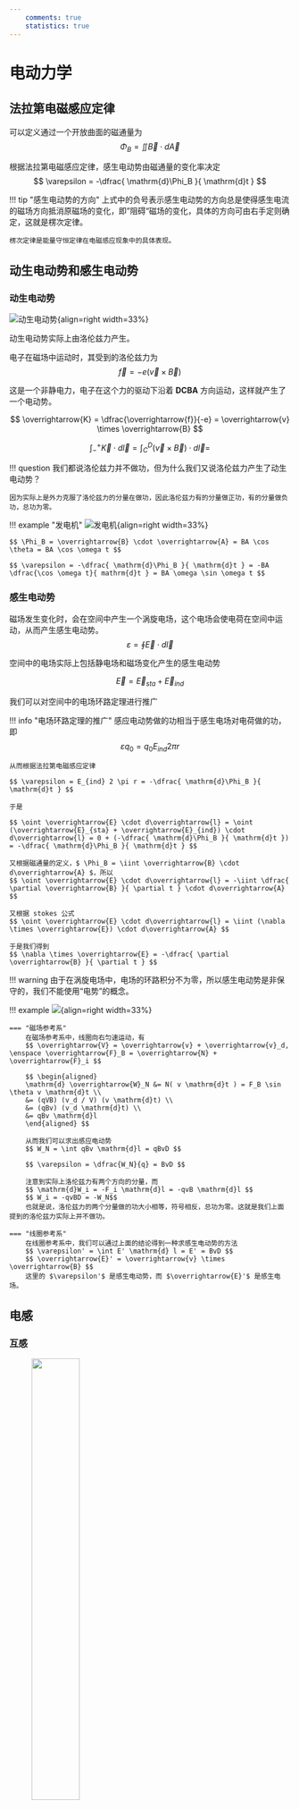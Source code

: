```yaml
---
    comments: true
    statistics: true
---
```


# 电动力学

## 法拉第电磁感应定律

可以定义通过一个开放曲面的磁通量为
$$ \Phi_B = \iint \overrightarrow{B} \cdot d\overrightarrow{A} $$

根据法拉第电磁感应定律，感生电动势由磁通量的变化率决定
$$ \varepsilon = -\dfrac{ \mathrm{d}\Phi_B }{ \mathrm{d}t } $$

!!! tip "感生电动势的方向"
    上式中的负号表示感生电动势的方向总是使得感生电流的磁场方向抵消原磁场的变化，即”阻碍“磁场的变化，具体的方向可由右手定则确定，这就是楞次定律。

    楞次定律是能量守恒定律在电磁感应现象中的具体表现。

## 动生电动势和感生电动势

### 动生电动势

![动生电动势](./assets/动生电动势.png){align=right width=33%}

动生电动势实际上由洛伦兹力产生。

电子在磁场中运动时，其受到的洛伦兹力为
$$ \overrightarrow{f} = -e(\overrightarrow{v} \times \overrightarrow{B}) $$

这是一个非静电力，电子在这个力的驱动下沿着 $\mathbf{DCBA}$ 方向运动，这样就产生了一个电动势。

$$ \overrightarrow{K} = \dfrac{\overrightarrow{f}}{-e} = \overrightarrow{v} \times \overrightarrow{B} $$

$$ \int_-^+ \overrightarrow{K} \cdot d\overrightarrow{l} = \int_C^D (\overrightarrow{v} \times \overrightarrow{B}) \cdot d\overrightarrow{l} = $$

!!! question
    我们都说洛伦兹力并不做功，但为什么我们又说洛伦兹力产生了动生电动势？

    因为实际上是外力克服了洛伦兹力的分量在做功，因此洛伦兹力有的分量做正功，有的分量做负功，总功为零。

!!! example "发电机"
    ![发电机](./assets/发电机.jpg){align=right width=33%}

    $$ \Phi_B = \overrightarrow{B} \cdot \overrightarrow{A} = BA \cos \theta = BA \cos \omega t $$

    $$ \varepsilon = -\dfrac{ \mathrm{d}\Phi_B }{ \mathrm{d}t } = -BA \dfrac{\cos \omega t}{ mathrm{d}t } = BA \omega \sin \omega t $$

### 感生电动势

磁场发生变化时，会在空间中产生一个涡旋电场，这个电场会使电荷在空间中运动，从而产生感生电动势。
$$ \varepsilon = \oint \overrightarrow{E} \cdot d\overrightarrow{l} $$

空间中的电场实际上包括静电场和磁场变化产生的感生电动势 

$$ \overrightarrow{E} = \overrightarrow{E}_{sta} + \overrightarrow{E}_{ind} $$

我们可以对空间中的电场环路定理进行推广

!!! info "电场环路定理的推广"
    感应电动势做的功相当于感生电场对电荷做的功，即
    $$ \varepsilon q_0 = q_0 E_{ind} 2 \pi r $$
    
    从而根据法拉第电磁感应定律

    $$ \varepsilon = E_{ind} 2 \pi r = -\dfrac{ \mathrm{d}\Phi_B }{ \mathrm{d}t } $$
    
    于是

    $$ \oint \overrightarrow{E} \cdot d\overrightarrow{l} = \oint (\overrightarrow{E}_{sta} + \overrightarrow{E}_{ind}) \cdot d\overrightarrow{l} = 0 + (-\dfrac{ \mathrm{d}\Phi_B }{ \mathrm{d}t }) = -\dfrac{ \mathrm{d}\Phi_B }{ \mathrm{d}t } $$

    又根据磁通量的定义，$ \Phi_B = \iint \overrightarrow{B} \cdot d\overrightarrow{A} $，所以
    $$ \oint \overrightarrow{E} \cdot d\overrightarrow{l} = -\iint \dfrac{ \partial \overrightarrow{B} }{ \partial t } \cdot d\overrightarrow{A} $$

    又根据 stokes 公式
    $$ \oint \overrightarrow{E} \cdot d\overrightarrow{l} = \iint (\nabla \times \overrightarrow{E}) \cdot d\overrightarrow{A} $$

    于是我们得到
    $$ \nabla \times \overrightarrow{E} = -\dfrac{ \partial \overrightarrow{B} }{ \partial t } $$

!!! warning
    由于在涡旋电场中，电场的环路积分不为零，所以感生电动势是非保守的，我们不能使用“电势”的概念。

!!! example 
    ![](./assets/感生电场与相对运动.png){align=right width=33%}

    === "磁场参考系"
        在磁场参考系中，线圈向右匀速运动，有
        $$ \overrightarrow{V} = \overrightarrow{v} + \overrightarrow{v}_d, \enspace \overrightarrow{F}_B = \overrightarrow{N} + \overrightarrow{F}_i $$

        $$ \begin{aligned}
        \mathrm{d} \overrightarrow{W}_N &= N( v \mathrm{d}t ) = F_B \sin \theta v \mathrm{d}t \\
        &= (qVB) (v_d / V) (v \mathrm{d}t) \\
        &= (qBv) (v_d \mathrm{d}t) \\
        &= qBv \mathrm{d}l
        \end{aligned} $$

        从而我们可以求出感应电动势
        $$ W_N = \int qBv \mathrm{d}l = qBvD $$

        $$ \varepsilon = \dfrac{W_N}{q} = BvD $$

        注意到实际上洛伦兹力有两个方向的分量，而
        $$ \mathrm{d}W_i = -F_i \mathrm{d}l = -qvB \mathrm{d}l $$
        $$ W_i = -qvBD = -W_N$$
        也就是说，洛伦兹力的两个分量做的功大小相等，符号相反，总功为零。这就是我们上面提到的洛伦兹力实际上并不做功。

    === "线圈参考系"
        在线圈参考系中，我们可以通过上面的结论得到一种求感生电动势的方法
        $$ \varepsilon' = \int E' \mathrm{d} l = E' = BvD $$
        $$ \overrightarrow{E}' = \overrightarrow{v} \times \overrightarrow{B} $$
        这里的 $\varepsilon'$ 是感生电动势，而 $\overrightarrow{E}'$ 是感生电场。

## 电感

### 互感

<figure>
    <img src="../assets/互感.png" width="45%" />
</figure>

当 $i_1$ 变化时，会在 $S_2$ 上感应出电动势 $\varepsilon_2$；同样地，当 $i_2$ 变化时，会在 $S_1$ 上感应出电动势 $\varepsilon_1$。

我们可以定义一个新的物理量：磁通匝链数 $\Psi$，它是磁通量和匝数的乘积。

$S_1$ 在 $S_2$ 上产生的磁通匝链数为

$$ \begin{aligned}
\Psi_{12} &= N_2 A_2 B_1 = N_2 \Phi_{12} \\
    &= M_{12} i_1 
\end{aligned}$$

同理，$S_2$ 在 $S_1$ 上产生的磁通匝链数为

$$ \begin{aligned}
\Psi_{21} &= N_1 A_1 B_2 = N_1 \Phi_{21} \\
    &= M_{21} i_2
\end{aligned}$$

于是我们可以通过互感系数 $M$ 来求出感生电动势的大小
$$ M_{12} = \frac{\Psi_{12}}{i_1} = \frac{N_2 \Phi_{12}}{i_1}; \quad \varepsilon_2 = -\frac{ \mathrm{d}\Psi_{12} }{\mathrm{d}t} = -M_{12} \frac{\mathrm{d}i_1}{\mathrm{d}t}, \quad (i_1 \text{change} ) $$

$$ M_{21} = \frac{\Psi_{21}}{i_2} = \frac{N_1 \Phi_{21}}{i_2}; \quad \varepsilon_1 = -\frac{ \mathrm{d}\Psi_{21} }{\mathrm{d}t} = -M_{21} \frac{\mathrm{d}i_2}{\mathrm{d}t}, \quad (i_2 \text{change} ) $$

!!! note "互感系数"
    上面的 $M_{12}$ 和 $M_{21}$ 就是互感系数，一般而言，它们两者相等，即
    $$M_{12} = M_{21} = M$$
    互感系数的单位为亨利（hery），$ 1H = 1 \dfrac{Wb}{A} $，常用的单位有$mH$、$\mu H$等。

### 自感

<figure>
    <img src="../assets/自感.png" width="50%" />
</figure>

当通电线圈的电流发生变化时，线圈本身也会产生感生电动势，这种现象称为自感。

根据楞次定律，我们可以很显然地知道感生电动势所产生的磁场，会倾向于阻碍原磁场的变化。同时我们也可以注意到感应电动势会使得线圈两端出现电势差，并且这个电势差的大小就等于感生电动势的大小。

$$ \Psi = NBA = Li $$

$$ \varepsilon_L = -\dfrac{\mathrm{d} \Psi}{\mathrm{d}t} = -L \dfrac{\mathrm{d}i}{\mathrm{d}t} $$

$$ V_b - V_a = \varepsilon_L = -L \dfrac{\mathrm{d}i}{\mathrm{d}t} $$

其中，$L$ 被称为线圈的自感系数，单位也为亨利。

!!! note "如何计算自感系数"
    1. 假设电流大小为 $i$
    2. 利用 $i$ 计算电流产生的磁感应强度 $\overrightarrow{B}$
    3. 计算磁通匝链数 

        $$ \Psi = N\Phi_B = NBA = Li $$

    4. 计算自感系数

        $$ \begin{aligned} 
        L &= \dfrac{\Psi}{i} = \dfrac{N\Phi_B}{i} \\\\
        \varepsilon_L &= -\dfrac{\mathrm{d}\Psi}{\mathrm{d}t} \\\\
        &= -L \dfrac{\mathrm{d}i}{\mathrm{d}t} \\\\
        &= -N \dfrac{\mathrm{d}\Phi_B}{\mathrm{d}t}
        \end{aligned} $$

!!! example
    === "螺线管的自感系数"

        <figure>
            <img src="../assets/螺线管的自感系数.png" width="50%" />
        </figure>

        计算一段长度为 $l$，横截面积为 $A$ 的通电螺线管的自感系数 $L$，我们可以按照上面提到的方法进行计算。
        $$ B = \mu_0 n i $$
        $$ \Psi = N \Phi_B = nlBA = \mu_0 n^2 ilA $$
        $$ L = \dfrac{\Psi}{i} = \mu_0 n^2 lA = \mu_0 n^2 V $$

        其中，$V$ 是这一段螺线管的体积。因此我们可以得到单位体积和单位长度螺线管的自感系数：
        $$ L_v = \dfrac{L}{V} = \mu_0 n^2, \quad L_l = \dfrac{L}{l} = \mu_0 n^2 A $$  

    === "长方形螺绕环的自感系数"
        <figure>
            <img src="../assets/长方形螺绕环的自感系数.jpg" width="60%" />
        </figure>
        
        如上图所示，长方形螺绕环共有 $N$ 匝，内径为 $a$，外径为 $b$，宽度为 $h$，通电电流为 $i$。

        首先利用环路定理求出磁感应强度 $B$
        $$ \oint \overrightarrow{B} \cdot d\overrightarrow{l} = \mu_0 N i $$
        $$ B = \dfrac{\mu_0 N i}{2 \pi r} $$

        接着就可以求出磁通量 $\Phi_B$，进而求出自感系数 $L$

        $$ \begin{aligned}
        \Phi_B &= \iint \overrightarrow{B} \cdot d\overrightarrow{A} = \int_a^b \dfrac{\mu_0 N i}{2 \pi r} h dr \\
        &= \dfrac{\mu_0 N i h}{2 \pi} \ln \dfrac{b}{a} 
        \end{aligned} $$

        $$ L = \dfrac{N \Phi_B}{i} = \dfrac{\mu_0 N^2 h}{2 \pi} \ln \dfrac{b}{a} $$

    === "同轴电缆"
        ![](../assets/同轴电缆.png){align=right width=25%}

        所谓同轴电缆（coaxial cable）就是由两个同轴的导线组成的电缆，内导线半径为 $R_1$，外导线半径为 $R_2$，两导线上的电流大小相等、方向相反。
        $$ \oint \overrightarrow{B} \cdot d\overrightarrow{l} = \mu_0 i $$
        $$ B = \dfrac{\mu_0 i}{2 \pi r} $$

        $$ \begin{aligned}
        \Phi_B &= \iint \overrightarrow{B} \cdot d\overrightarrow{A} = \int_{R_1}^{R_2} Bl dr \\
        &= \dfrac{\mu_0 il}{2 \pi} \int_{R_1}^{R_2} \dfrac{dr}{r} \\
        &= \dfrac{\mu_0 il}{2 \pi} \ln \dfrac{R_2}{R_1}
        \end{aligned} $$

        $$ L = \dfrac{\Phi_B}{i} = \dfrac{\mu_0 l}{2 \pi} \ln \dfrac{R_2}{R_1} $$
        其中，$l$ 是电缆的长度。

### 线圈的拼接

<figure>
        <img src="../assets/线圈的拼接.png" width="60%" />
</figure>

将两端线圈连接在一起，则它们既会产生互感，也会产生自感。

不妨记两个线圈的自感系数分别为 $L_1, \quad L_2$，在没有通量泄露的情况下，它们的互感系数为
$$ M = \sqrt{L_1 L_2} $$

左侧的连接方式使得使得两线圈电流方向相同，表示两线圈顺接；反之，右侧的连接方式表示两线圈反接。

- 顺接：$ L = L_1 + L_2 + 2M = L_1 + L_2 + 2\sqrt{L_1 L_2} $
- 反接：$ L = L_1 + L_2 - 2M = L_1 + L_2 - 2\sqrt{L_1 L_2} $

## 材料的磁性质

类似于在电容器中插入电介质可以让电容增大
$$ C = \kappa_e C_0 $$
在磁场中插入磁性材料同样也可以让自感系数增大 
$$ L = \kappa_m L_0 $$
其中，$\kappa_m$ 是磁导率，对于顺磁材料，$\kappa_m \approx 1$；对于铁磁材料，$\kappa_m \gg 1 (10^3 \sim 10^4)$。

### 原子与原子核磁性

#### 轨道磁矩

![](./assets/价电子的磁矩){align=right width=20%}

材料的磁性质主要由其价电子的磁矩来决定
$$ \mu = iA $$
$$ i = \dfrac{e}{T} = \dfrac{e}{2\pi r / v} = \dfrac{ev}{2\pi r} $$ 

$$ \therefore \mu = iA = \dfrac{ev}{2\pi r} \cdot \left(\pi r^2\right) = \dfrac{1}{2} erv $$

又因为我们知道电子在绕原子核旋转时会有一个角动量 $l = mvr$，所以
$$ \mu_l = \dfrac{e}{2m} l, \quad \quad \overrightarrow{\mu}_l = -\dfrac{e}{2m} \overrightarrow{l} $$

还有
$$ \overrightarrow{\mu}_L = -\dfrac{e}{2m} \overrightarrow{L} $$
其中，$\overrightarrow{L}$ 是原子所有电子的总轨道角动量，$\overrightarrow{\mu}_L$ 是原子所有电子的总轨道磁矩。

在量子的机制下，我们知道电子的轨道角动量是量子化的，
$$ L = \sqrt{L(L+1)} \dfrac{h}{2\pi} = \sqrt{L(L+1)} \hbar $$

#### 自旋磁矩

除了轨道磁矩外，粒子还具有自旋角动量 $S$ 和自旋磁矩 $\overrightarrow{\mu}_S$

| Particle      | Spin                | Type   |
|---------------|---------------------|--------|
| Electron      | $ s = \frac{1}{2} \hbar $ | Fermi  |
| Proton        | $ s = \frac{1}{2} \hbar $ | Fermi  |
| Neutron       | $ s = \frac{1}{2} \hbar $ | Fermi  |
| Deuteron      | $ s = \hbar $     | Bose   |
| Alpha Particle | $ s = 0 $        | Bose   |

可以注意到所有费米子的角动量都是 $\hbar$ 的半整数倍，而玻色子的角动量都是 $\hbar$ 的整数倍。

整个粒子的自旋磁矩为 
$$ \overrightarrow{\mu}_S = - \dfrac{e}{m} \overrightarrow{S} $$
其中 $\overrightarrow{S} = \sum \overrightarrow{s}$ 是粒子的总自旋角动量。

### 磁化强度

在电学部分，我们引入了极化强度 $P$ 来描述电介质的极化程度，而在磁学部分，我们也引入了磁化强度 $M$ 的概念来描述磁性材料的磁性质。

![](./assets/磁化强度1.png){align=left width=40%}
![](./assets/磁化强度2.png){width=30%}

当铁磁材料处于外部磁场中时，其内部原本杂乱无章的分子（或原子）磁矩会在磁场的作用下，趋于方向与磁场方向一致。

从整体来看，就相当于在整个材料的外表面产生了一个大的环形束缚电流，而这个束缚电流又会在铁磁材料内部产生一个磁场，因此总的磁场是
$$ \overrightarrow{B} = \overrightarrow{B}_0 + \overrightarrow{B}'_M $$

#### 磁化强度矢量

磁化强度矢量定义为单位体积内磁矩的矢量和，即
$$ \overrightarrow{M} = \dfrac{\sum \overrightarrow{\mu_m}}{\Delta V} $$

!!! recall "极化强度矢量"
    回忆极化强度矢量的定义和性质，我们有
    $$ \overrightarrow{P} = \dfrac{\sum \overrightarrow{p}}{\Delta V} $$
    $$ \oiint \overrightarrow{P} \cdot d\overrightarrow{A} = -\sum q' $$
    $$ \overrightarrow{P} \cdot \overrightarrow{n} = \sigma'_e $$

很自然地，我们希望磁化强度矢量也具有类似于极化强度矢量的性质，即
$$ \oiint \overrightarrow{M} \cdot d\overrightarrow{l} = \sum i_{in} $$
$$ \overrightarrow{M} \times \overrightarrow{n} = \overrightarrow{j}' $$

![](./assets/磁化强度矢量.png){ align=right width=27% }

右图中，红色部分时环绕在磁材料表面的电流，电流面密度为
$$ j' = \dfrac{i'}{\Delta z} $$
在这里我们只需要除以 $\Delta z$ 是因为在我们用虚线框住的范围内，$y$ 方向上是没有电流的。

$$ \Delta m = i' \cdot \Delta A = j' \Delta x \Delta y \Delta z $$

$$ M = \frac{\Delta m}{\Delta V} = j' $$

$$ M \cdot \Delta z = i' $$

!!! tip "非均匀磁化"
    对于非均匀磁化，可以将其分割成许多小块，这样每一小块都可以认为是均匀磁化的，从而可以得到整体的磁化强度。

    <figure>
        <img src="../assets/非均匀磁化.png" width="60%" />
    </figure>

    $$ i'_1 = i_2 - i_1 = (M_2 - M_1) \cdot \Delta z $$ 

    $$ i'_2 = i_3 - i_2 = (M_3 - M_2) \cdot \Delta z $$

    $$ i'_3 = i_4 - i_3 = (M_4 - M_3) \cdot \Delta z $$

    $$ \therefore i'_1 + i'_2 + i'_3 = (M_4 - M_1) \cdot \Delta z = \sum_{inloop} i' $$

    $$ \oint \overrightarrow{M} \cdot d\overrightarrow{l} = (M_4 - M_1) \cdot \Delta z = \sum_{inloop} i' $$

    $$ \oint \overrightarrow{M} \cdot d\overrightarrow{l} = \sum_{inloop} i' $$

### 磁场强度

由磁场的环路定理，我们知道
$$ \oint_L \overrightarrow{B} \cdot d\overrightarrow{l} = \mu_0 \sum_{inL} (i_0 + i') = \mu_0 \sum_{inL} i_0 + \mu_0 \oint_L \overrightarrow{M} \cdot d\overrightarrow{l}$$
于是
$$ \oint_L (\dfrac{\overrightarrow{B}}{\mu_0} - \overrightarrow{M}) \cdot d\overrightarrow{l} = \sum_{inL} i_0 $$

因此我们可以定义磁场强度为
$$ \overrightarrow{H} = \dfrac{\overrightarrow{B}}{\mu_0} - \overrightarrow{M} $$
$$ \oint_L \overrightarrow{H} \cdot d\overrightarrow{l} = \sum_{inL} i_0 $$

磁场强度 $\overrightarrow{H}$ 的单位是奥斯特 Os,安培每米（A/m）。

!!! note
    在真空中，有
    $$ \overrightarrow{M} = 0, \quad \overrightarrow{H} = \dfrac{\overrightarrow{B}}{\mu_0}, \quad \overrightarrow{B} = \mu_0 \overrightarrow{H} $$

### 磁化强度、磁场强度与磁感应强度的关系

$$ \overrightarrow{M} = \chi_m \overrightarrow{H} $$

$$ \overrightarrow{B} = \kappa_m \mu_0 \overrightarrow{H} $$

由于
$$ \overrightarrow{B} = \mu_0 (\overrightarrow{H} + \overrightarrow{M}) = \mu_0 (1 + \chi_m) \overrightarrow{H} = \kappa_m \mu_0 \overrightarrow{H} $$
$$ \therefore \kappa_m = 1 + \chi_m $$
其中，$\chi_m$ 是磁化率，$\kappa_m$ 是磁导率。

这和我们之前对介电常数和极化率的定义是一致的。$ \kappa_e = 1 + \chi_e $

!!! example 
    在螺线管中插入铁磁材料，可以让它的自感系数增大

    <figure>
        <img src="../assets/螺线管插入铁磁材料.png" width="60%" />
    </figure>

    $$ \oint_L \overrightarrow{H} \cdot d\overrightarrow{l} = \sum_{inL} i_0 $$
    $$ \overrightarrow{H} \cdot \Delta \overrightarrow{l} = N i_0 \ \Rightarrow \ H = n i_0 $$

    于是磁感应强度的比值为
    $$ B = \mu_0 \kappa_m H = \mu_0 \kappa_m n i_0 = \kappa_m B_0 $$
    $$ \therefore \dfrac{B}{B_0} = \kappa_m $$

    从而
    $$ \dfrac{L}{L_0} = \dfrac{\Psi}{\Psi_0} = \kappa_m $$

!!! idea
    从这样的角度看来，磁场强度 $H$ 与电场强度 $E$，磁感应强度 $B$ 与电感应强度 $D$ 之间的关系又是比较相似的。

    $$ D = \epsilon_0 E + P = \epsilon_0 \kappa_e E $$

    $$ B = \mu_0 (H + M) = \mu_0 \kappa_m H $$

#### 磁化率与磁导率

不同类型材料的磁化率、磁导率如下表所示：

|   |顺磁|抗磁|铁磁|
|---|---|---|---|
|$\chi_m$ | 大于0但很小 ($10^{-6}$) | 小于0但绝对值远小于1 | 与磁场强度有关 |
|$\kappa_m$ | 大于1但是接近1 | 小于1但是接近1 | 与磁场强度有关($10^2 \sim 10^3$) |

#### 磁化的微观解释

- 顺磁材料（paramagnetic materials）

<figure>
    <img src="../assets/顺磁材料.png" width="60%" />
</figure>

材料内部原本杂乱无章的磁矩会在外部磁场的作用下，材料内部的磁矩会朝向磁场方向，磁化的程度与温度有关

居里定律：
$$ \overrightarrow{M} = \chi_m \overrightarrow{H} = \dfrac{C}{T} \overrightarrow{H}, \quad \chi_m(T) = \dfrac{C}{T} $$
其中 $C$ 为居里常数，$T$为温度

因为顺磁性的磁化率很小，磁化强度也很小，所以它对总磁场的影响很小

- 抗磁材料（diamagnetic materials）

抗磁材料在没有外磁场的情况下，各电子之间的磁矩相互抵消，内部总磁矩为0

$$ \overrightarrow{\mu}_m = 0, \quad \overrightarrow{J} = 0 $$ 

$$ \frac{Ze^2}{4\pi \varepsilon_0 r^2} = m \omega_0^2 r $$

$$ \omega_0 = \left( \frac{Ze^2}{4\pi \varepsilon_0 m r^3} \right)^{1/2} $$

由于磁场对电子的洛伦兹力相比于库仑力非常小，因此它对电子的轨道半径几乎没有影响

=== " $\overrightarrow{\omega} \parallel \overrightarrow{B} $"

    $$ \frac{Ze^2}{4\pi \varepsilon_0 r^2} + e \omega rB = m \omega^2 r $$

    $$ \omega = \omega_0 + \Delta \omega $$

    $$ \Delta \omega = \frac{eB}{2m} $$

=== " $\overrightarrow{\omega} \parallel -\overrightarrow{B} $"

    $$ \frac{Ze^2}{4\pi \varepsilon_0 r^2} - e \omega rB = m \omega^2 r $$

    $$ \omega = \omega_0 - \Delta \omega $$

    $$ \Delta \omega = \frac{eB}{2m} $$

加上外磁场后，电子会受到洛伦兹力，无论最开始时电子磁矩的方向与外磁场的方向相同还是相反，即无论电子会被加速还是减速，经过分析可以发现 $\Delta \omega$ 都会产生一个与外磁场方向相反的磁矩（**抗磁**）

我们可以分析出磁矩的变化量为：
$$ \mu = iA = \frac{ev}{2\pi r} \left( \pi r^2 \right) = \frac{1}{2} evr = \frac{e r^2}{2} \omega, \quad \overrightarrow{\mu_0} = -\frac{e r^2}{2} \overrightarrow{\omega_0} $$

$$ \Delta \overrightarrow{\mu} = -\frac{e r^2}{2} \Delta \overrightarrow{\omega} = -\frac{e^2 r^2}{4m} \overrightarrow{B} $$

- 铁磁材料（ferromagnetic materials）

铁磁材料初始的磁矩 $\mu_0 \neq 0$，且近邻原子磁矩间存在强相互作用

磁化强度矢量与温度的关系为

![](./assets/铁磁材料1.png){align=left width=40%}
![](./assets/铁磁材料2.png){width=45%}

!!! example "磁畴"
    <figure>
        <img src="../assets/磁畴.png" width="70%" />
    </figure>

    即使在没有外加磁场B的情况下，磁性材料中的磁偶极子（磁性小区域）也会倾向于在小范围内强烈地排列成特定的方向，形成所谓的“磁畴”。当施加外部磁场时，这些磁畴会重新排列，使得它们的方向一致，从而产生大的总磁化强度

    - 软铁磁体：指的是容易被磁化和退磁的磁性材料。它们在外部磁场作用下磁畴会有序排列，但磁场移除后磁畴会很快随机化。

    - 硬铁磁体：指的是不易被退磁的磁性材料，例如某些特殊合金。它们在外部磁场移除后仍能保持磁畴的有序排列，因此具有较强的磁性。

    - 永久磁体：通常指永久保持磁性的材料，例如稀土磁铁。它们的磁畴在没有外力作用下不会随机化，但可以通过施加外力（如磁场或震动）来改变磁畴的方向。

    - 居里点：是磁性材料的一个物理特性，指的是材料由铁磁性变为顺磁性的转变温度。对于铁来说，这个温度是770摄氏度。

## 磁场储存的能量

!!! note "电场的能量密度"
    之前我们学到，电容中的电场储存着能量，储存的能量与单位体积的能量密度分别为
    $$ U_e = \dfrac{1}{2} CV^2 $$
    $$ u_E = \dfrac{1}{2} \epsilon_0 E^2 $$

类似于电场，磁场中也同样储存着能量

### 螺线管中的能量

![](./assets/螺线管的磁场能量.png){align=right width=30%}

对于一个自感系数为 $L$ 的螺线管，假设其连接电源后最大的电流为 $i_{max}$，那么
$$ dW = - \varepsilon_L dq = -\varepsilon_L i dt, \quad \varepsilon_L = -L \dfrac{di}{dt} $$
$$ \therefore dW = Li \dfrac{di}{dt} dt = Li di $$

$$ W = \int_0^{i_{max}} Li di = \dfrac{1}{2} Li_{max}^2 = \dfrac{1}{2} LI^2 $$

### 两个相连螺线管中的能量

![](./assets/两个相连螺线管中的能量.png){align=right width=26%}

两线圈互感所做的功为：

$$ \begin{aligned}
W &= W_1 + W_2 = -\int_0^{\infty} \varepsilon_{21} i_1 dt -\int_0^{\infty} \varepsilon_{12} i_2 dt \\\\
&= -\int_0^{\infty} ( -M_{21} i_1 \dfrac{di_2}{dt} - M_{12} i_2 \dfrac{di_1}{dt} ) dt \\\\
&= \int_0^{I_1 I_2} ( M_{21} i_1 di_2 + M_{12} i_2 di_1 ) \\\\
&= M \int_0^{I_1 I_2} d(i_1 i_2) \\\\
&= M I_1 I_2
\end{aligned} $$

所以总的磁场能为

$$ \begin{aligned}
U &= \dfrac{1}{2} L_1 I_1^2 + \dfrac{1}{2} L_2 I_2^2 + MI_1 I_2 \\
&=  \dfrac{1}{2} L_1 I_1^2 + \dfrac{1}{2} L_2 I_2^2 + \dfrac{1}{2}M_{12} I_1 I_2 + \dfrac{1}{2} M_{21} I_1 I_2
\end{aligned} $$

!!! note "$k$ 个螺线管相连所具有的总磁场能为"
    $$ U_m = \dfrac{1}{2} \sum_{i=1}^k L_i I_i^2 + \dfrac{1}{2} \sum_{i,j=1}^k M_{ij} I_i I_j $$

### 磁场的能量密度

![](./assets/磁场的能量密度.png){align=right width=25%}

考虑一段长度为 $l$，横截面积为 $A$ 的螺线管
$$ U = \dfrac{1}{2} LI^2 $$
$$ L = \mu_0 n^2 lA = \mu_0 n^2 V  $$
$$ B = \mu_0 n I $$

于是单位体积内的磁场的能量为

$$ \begin{aligned} 
u_B &= \dfrac{U}{V} = \dfrac{\dfrac{1}{2} LI^2}{lA} = \dfrac{\dfrac{1}{2} \mu_0 n^2 lA I^2}{lA} \\\\
&= \dfrac{1}{2} \mu_0 n^2 I^2 = \dfrac{(\mu_0 nI)^2 }{2\mu_0} = \dfrac{B^2}{2\mu_0}
\end{aligned} $$

!!! info "电场和磁场的能量密度"
    $$ u_B = \dfrac{B^2}{2\mu_0} = \dfrac{1}{2} \overrightarrow{B} \cdot \overrightarrow{H} $$

    $$ u_E= \dfrac{1}{2} \epsilon_0 E^2 = \dfrac{1}{2} \overrightarrow{D} \cdot \overrightarrow{E} $$

    两者具有相当程度的对称性。

!!! example 
    ![](./assets/磁场能量密度例1.png){align=right width=25%}

    $$ \oint \overrightarrow{B} \cdot d\overrightarrow{l} = \mu_0 i $$

    $$ B = \dfrac{\mu_0 i}{2\pi r} $$

    $$ u_B = \dfrac{B^2}{2\mu_0} = \dfrac{1}{2\mu_0} \dfrac{\mu_0^2 i^2}{4 \pi^2 r^2} = \dfrac{\mu_0 i^2}{8 \pi^2 r^2} $$

    ![](./assets/磁场能量密度例2.png){align=right width=25%}
    
    于是
    $$ dU_B = u_B \cdot 2 \pi rl \cdot dr = \dfrac{\mu_0 i^2}{8 \pi^2 r^2} \cdot 2 \pi rl \cdot dr = \dfrac{\mu_0 i^2 l}{4\pi} \dfrac{dr}{r} $$
    $$ U_B = \int_{R_1}^{R_2} dU_B = \dfrac{\mu_0 i^2 l}{4\pi} \ln \dfrac{R_2}{R_1} $$

    又因为
    $$ U_B = \dfrac{1}{2} Li^2 $$
    所以
    $$ L = \dfrac{2U_B}{i^2} = \dfrac{\mu_0 l}{2\pi} \ln \dfrac{R_2}{R_1} $$

## RL 电路

??? note "RC 电路"
    ![](./assets/RC电路.png){align=right width=23%}

    开关 K 闭合后
    $$ iR + \frac{q}{C} = \varepsilon $$ 
    $$ \frac{dq}{dt} + \frac{1}{RC} q = \frac{\varepsilon}{R} $$
    $$ q = C\varepsilon\left(1 - e^{-t/RC}\right) $$ 

<figure>
    <img src="../assets/RL电路.png" width="60%" />
</figure>

### 开关打向 a（接通电源）

当开关打向a时，RL电路中的电流逐渐增大

$$ iR + L \frac{di}{dt} = \varepsilon $$


$$ \frac{di}{dt} = \frac{1}{L} \left( \varepsilon - iR \right) = -\frac{R}{L} \left( i - \frac{\varepsilon}{R} \right) $$

$$ i - \frac{\varepsilon}{R} = C'e^{-\frac{R}{L}t} $$

当 $t = 0$ 时，有 $i = 0$，$ \therefore C' = -\frac{\varepsilon}{R} $

所以
$$ i = \frac{\varepsilon}{R}\left(1 - e^{-\frac{R}{L}t}\right) = \frac{\varepsilon}{R}\left(1 - e^{-\frac{t}{\tau_L}}\right) $$
其中，$ \tau_L = \frac{L}{R} $ 被称为感应时间常数 

所以螺线管部分两端的电势差为
$$
V_L = -L \frac{di}{dt} = -\varepsilon e^{-\frac{t}{\tau_L}}
$$

!!! info "电流与螺线管两端的电势差随时间的变化"
    ![](./assets/电流与电势差随时间的变化1.png){align=right width=25%}    

    - 电流：$ i = \frac{\varepsilon}{R}\left(1 - e^{-\frac{t}{\tau_L}}\right) $

        最大电流为 $\frac{\varepsilon}{R}$
        
        当 $t=\frac{L}{R}$ 时，电流约为最大电流的63%

    - 电势差：$ V_L = -L \frac{di}{dt} = -\varepsilon e^{-\frac{t}{\tau_L}} $

        最大电势差为 $\varepsilon$

        当 $t=\frac{L}{R}$ 时，电势差约为最大电势差的37%

### 开关打向 b（不接通电源）

当不接通电源时，螺线管中会产生一个阻碍电流减小的自感电动势，作用相当于一个不断衰弱的电源

$$ iR + L \frac{di}{dt} = 0 $$

$$ \frac{di}{dt} = -\frac{R}{L}i $$

$$ \Rightarrow i = i_0 e^{-\frac{R}{L}t} $$

其中 $c$ 是一个常数。再将 $t=0$, $i=\frac{\varepsilon}{R}$ 代入，得到 
$$ i = \dfrac{\varepsilon}{R}e^{-\frac{R}{L}t} $$

$$ V = L\dfrac{di}{dt} = -\varepsilon e^{-\frac{R}{L}t} $$

!!! info "电流与螺线管两端的电势差随时间的变化"
    ![](./assets/电流与电势差随时间的变化2.png){align=right width=25%}    

    - 电流：$ i = \frac{\varepsilon}{R} e^{-\frac{t}{\tau_L}} $

        最大电流为 $\frac{\varepsilon}{R}$
        
        当 $t=\frac{L}{R}$ 时，电流约为最大电流的37%

    - 电势差：$ V_L = -L \frac{di}{dt} = -\varepsilon e^{-\frac{t}{\tau_L}} $

        最大电势差为 $-\varepsilon$

        当 $t=\frac{L}{R}$ 时，电势差约为最大电势差的37%

## 电磁振荡

<figure>
    <img src="../assets/电磁振荡.jpg" width="80%" />
</figure>

在LC电路中，电容器和线圈的能量不断地相互转换，即电场能与磁场能不断地相互转换，这种现象被称为电磁振荡。

!!! tip "与简谐振动的类比"
    ![](./assets/电磁振荡能量相互转换.png){align=center width=50%}

    电磁振荡可以与简谐振动中的动能和势能相互转换进行类比。

    我们知道简谐振动的频率为 
    $$\omega = \sqrt{\dfrac{k}{m}}$$
    因此电磁振荡的频率为 
    $$\omega = \dfrac{1}{\sqrt{LC}}$$

??? proof
    $$ U = U_B + U_E = \frac{1}{2} Li^2 + \frac{1}{2} \frac{q^2}{C} $$

    $$ \frac{dU}{dt} = Li \frac{di}{dt} + \frac{q}{C} \frac{dq}{dt} = Li \frac{d^2 q}{dt^2} + \frac{q}{C} i = 0 $$

    $$ \frac{d^2 q}{dt^2} + \frac{1}{LC} q = 0 $$

    $$ \left( \frac{d^2 x}{dt^2} + \frac{k}{m} x = 0 \right) $$

    $$ \omega = \sqrt{\frac{k}{m}} = \frac{1}{\sqrt{LC}} $$

### 阻尼振动

![](./assets/RLC电路.png){align=right width=25%}

在 RLC 电路中，除了电容与线圈的能量转换外，还有电阻的存在。电阻在电流中会发热，导致能量不断损耗，因此电磁振荡会逐渐衰减，这种现象被称为阻尼振动。

对于右图中接通电源和不接通电源两种情况，我们有
$$ L \frac{di}{dt} + iR + \frac{q}{C} = 
\begin{cases} 
\varepsilon & \text{K} \to a \\ 
0 & \text{K} \to b 
\end{cases} $$

再带入 $i=\frac{dq}{dt}$，有
$$ L \frac{d^2 q}{dt^2} + R \frac{dq}{dt} + \frac{q}{C} =
\begin{cases}
\varepsilon & \text{K} \to a \\
0 & \text{K} \to b
\end{cases} $$

=== "过阻尼"

    <table><tr>
    <td> <div><img src="../assets/过阻尼1.png" width="80%" /> <p>Charging</p> </div></td>
    <td> <div><img src="../assets/过阻尼2.png" width="80%" /> <p>Discharging</p> </div></td>
    </tr></table>

    当 $ \lambda^2 = \frac{b^2}{4ac} = \cfrac{R^2}{4L \cdot \cfrac{1}{C} } = \frac{R^2 C}{4L} > 1 $ 时，电路为过阻尼电路，电路不会发生电磁震荡，电荷 $q$ 随时间的变化为
    $$ q = e^{-\frac{R}{2L} t} (Ae^{ \sqrt{ \frac{R^2}{4L^2} - \frac{1}{LC} } t } + Be^{ -\sqrt{ \frac{R^2}{4L^2} - \frac{1}{LC} } t }) + C\varepsilon $$

=== "临界阻尼"

    <table><tr>
    <td> <div><img src="../assets/临界阻尼1.png" width="80%" /> <p>Charging</p> </div></td>
    <td> <div><img src="../assets/临界阻尼2.png" width="80%" /> <p>Discharging</p> </div></td>
    </tr></table>

    当 $ \lambda^2 = \dfrac{R^2 C}{4L} = 1 $ 时，为临界阻尼，也不会发生电磁震荡，并且此时电荷变化的速度最快。
    $$ q = e^{-\frac{R}{2L} t} (A + Bt) + C\varepsilon $$

    临界阻尼的图像与过阻尼相似，但是电荷变化的速度更快。

=== "阻尼振荡"

    <figure>
        <img src="../assets/阻尼振荡.jpg" width="50%" />
    </figure>

    当 $ \lambda^2 = \dfrac{R^2 C}{4L} < 1 $ 时，电路为欠阻尼电路，电路会发生阻尼震荡，做振幅不断减小的振动
    $$ \beta = i\omega = i\sqrt{\frac{1}{LC} - \frac{R^2}{4L^2}} = i\sqrt{\omega_0^2 - \frac{R^2}{4L^2}} $$
    
    电荷 $q$ 随时间的变化为
    $$ q = q_m e^{-\frac{R}{2L} t} (\cos \omega t + \varphi) + C\varepsilon $$
    其中角频率 $\omega = \sqrt{\omega_0^2 - \frac{R^2}{4L^2}} = \sqrt{\frac{1}{LC} - \frac{R^2}{4L^2}}$
    当 $R$ 很小时，$\omega \approx \sqrt{\frac{1}{LC}} = \omega_0$

---

### 受迫振动

<figure>
    <img src="../assets/受迫振动.jpg" width="50%" />
</figure>

类似于简谐振动中的受迫振动，当 RLC 电路中有交流电源时，电路中的电流和电荷会受到周期性的外力作用，从而产生受迫振动。

$$ \text{IF} \varepsilon = \varepsilon_m \cos \omega'' t $$

$$ q = q_m e^{- \frac{R}{2L} t} \cos (\omega t + \varphi) + C\varepsilon $$

当 $ \omega'' = \omega $ 时，即外加的交流电源频率与 RLC 电路的固有频率相同时，电路中的电流和电荷会达到最大值（共振）。
